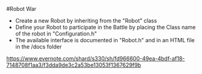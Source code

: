 #Robot War

- Create a new Robot by inheriting from the "Robot" class
- Define your Robot to participate in the Battle by placing the Class name of the robot in "Configuration.h"
- The available interface is documented in "Robot.h" and in an HTML file in the /docs folder



https://www.evernote.com/shard/s330/sh/fd966600-49ea-4bdf-af18-7148708f1aa3/f3dda9de3c2a53be13053f1367629f9b